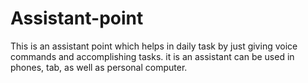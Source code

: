 # Assistant-point
This is an assistant point which helps in daily task by just giving voice commands and accomplishing tasks. it is an assistant can be used in phones, tab, as well as personal computer.
